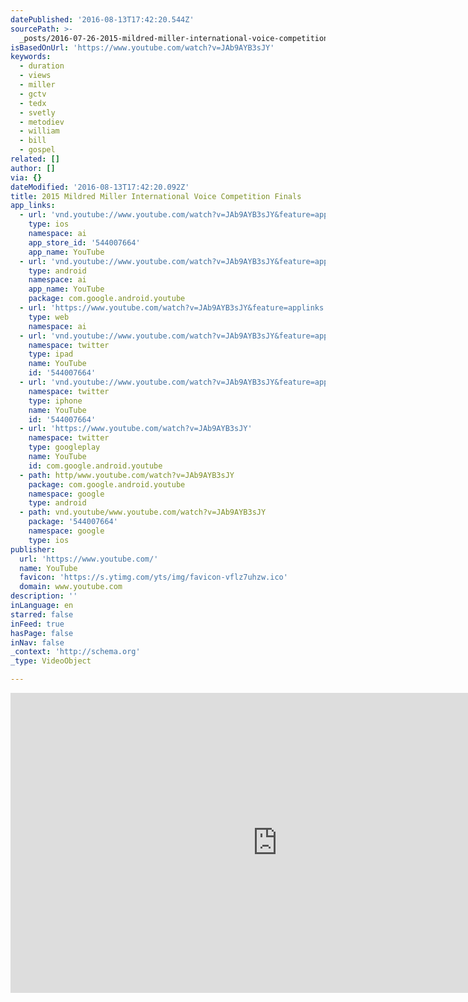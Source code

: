 ```yaml
---
datePublished: '2016-08-13T17:42:20.544Z'
sourcePath: >-
  _posts/2016-07-26-2015-mildred-miller-international-voice-competition-finals.md
isBasedOnUrl: 'https://www.youtube.com/watch?v=JAb9AYB3sJY'
keywords:
  - duration
  - views
  - miller
  - gctv
  - tedx
  - svetly
  - metodiev
  - william
  - bill
  - gospel
related: []
author: []
via: {}
dateModified: '2016-08-13T17:42:20.092Z'
title: 2015 Mildred Miller International Voice Competition Finals
app_links:
  - url: 'vnd.youtube://www.youtube.com/watch?v=JAb9AYB3sJY&feature=applinks'
    type: ios
    namespace: ai
    app_store_id: '544007664'
    app_name: YouTube
  - url: 'vnd.youtube://www.youtube.com/watch?v=JAb9AYB3sJY&feature=applinks'
    type: android
    namespace: ai
    app_name: YouTube
    package: com.google.android.youtube
  - url: 'https://www.youtube.com/watch?v=JAb9AYB3sJY&feature=applinks'
    type: web
    namespace: ai
  - url: 'vnd.youtube://www.youtube.com/watch?v=JAb9AYB3sJY&feature=applinks'
    namespace: twitter
    type: ipad
    name: YouTube
    id: '544007664'
  - url: 'vnd.youtube://www.youtube.com/watch?v=JAb9AYB3sJY&feature=applinks'
    namespace: twitter
    type: iphone
    name: YouTube
    id: '544007664'
  - url: 'https://www.youtube.com/watch?v=JAb9AYB3sJY'
    namespace: twitter
    type: googleplay
    name: YouTube
    id: com.google.android.youtube
  - path: http/www.youtube.com/watch?v=JAb9AYB3sJY
    package: com.google.android.youtube
    namespace: google
    type: android
  - path: vnd.youtube/www.youtube.com/watch?v=JAb9AYB3sJY
    package: '544007664'
    namespace: google
    type: ios
publisher:
  url: 'https://www.youtube.com/'
  name: YouTube
  favicon: 'https://s.ytimg.com/yts/img/favicon-vflz7uhzw.ico'
  domain: www.youtube.com
description: ''
inLanguage: en
starred: false
inFeed: true
hasPage: false
inNav: false
_context: 'http://schema.org'
_type: VideoObject

---
```

<iframe src="https://cdn.embedly.com/widgets/media.html?src=https%3A%2F%2Fwww.youtube.com%2Fembed%2FJAb9AYB3sJY%3Ffeature%3Doembed&amp;url=http%3A%2F%2Fwww.youtube.com%2Fwatch%3Fv%3DJAb9AYB3sJY&amp;image=https%3A%2F%2Fi.ytimg.com%2Fvi%2FJAb9AYB3sJY%2Fhqdefault.jpg&amp;key=b7d04c9b404c499eba89ee7072e1c4f7&amp;type=text%2Fhtml&amp;schema=youtube" width="854" height="480" scrolling="no" frameborder="0" allowfullscreen="" style=""></iframe>